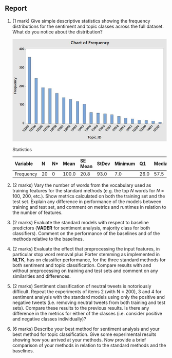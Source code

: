 ## Report

1. (1 mark) Give simple descriptive statistics showing the frequency distributions for the sentiment and topic classes across the full dataset. What do you notice about the distribution?

   ![](topic_freq.JPG)

   Statistics

   | Variable  | N    | N*   | Mean  | SE Mean | StDev | Minimum | Q1   | Median | Q3    | Maximum |
   | --------- | ---- | ---- | ----- | ------- | ----- | ------- | ---- | ------ | ----- | ------- |
   | Frequency | 20   | 0    | 100.0 | 20.8    | 93.0  | 7.0     | 26.0 | 57.5   | 157.3 | 358.0   |

   

2. (2 marks) Vary the number of words from the vocabulary used as training features for the
   standard methods (e.g. the top *N* words for *N* = 100, 200, etc.). Show metrics calculated on both
   the training set and the test set. Explain any difference in performance of the models between
   training and test set, and comment on metrics and runtimes in relation to the number of features.

3. (2 marks) Evaluate the standard models with respect to baseline predictors (__VADER__ for sentiment analysis, majority class for both classifiers). Comment on the performance of the baselines and of the methods relative to the baselines.

4. (2 marks) Evaluate the effect that preprocessing the input features, in particular stop word
   removal plus Porter stemming as implemented in __NLTK__, has on classifier performance, for the
   three standard methods for both sentiment and topic classification. Compare results with and
   without preprocessing on training and test sets and comment on any similarities and differences.

5. (2 marks) Sentiment classification of neutral tweets is notoriously difficult. Repeat the experiments of items 2 (with N = 200), 3 and 4 for sentiment analysis with the standard models using only the positive and negative tweets (i.e. removing neutral tweets from both training and test sets). Compare these results to the previous results. Is there any difference in the metrics for either of the classes (i.e. consider positive and negative classes individually)?

6. (6 marks) Describe your best method for sentiment analysis and your best method for topic
   classification. Give some experimental results showing how you arrived at your methods. Now
   provide a brief comparison of your methods in relation to the standard methods and the baselines.
